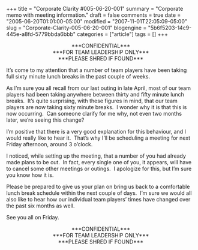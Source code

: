 +++
title = "Corporate Clarity #005-06-20-001"
summary = "Corporate memo with meeting information."
draft = false
comments = true
date = "2005-06-20T01:01:00-05:00"
modified = "2007-11-01T22:05:09-05:00"
slug = "Corporate-Clarity-005-06-20-001"
blogengine = "5b6f5203-14c9-445e-a8fd-5779bbda6bbb"
categories = ["article"]
tags = []
+++

<p align="center">
***CONFIDENTIAL***<br />
***FOR TEAM LEADERSHIP ONLY***<br />
***PLEASE SHRED IF FOUND***
</p>
<p>
It&rsquo;s come to my attention that a number of team players have been taking full sixty minute lunch breaks in the past couple of weeks.
</p>
<p>
As I&rsquo;m sure you all recall from our last outing in late April, most of our team players had been taking anywhere between thirty and fifty minute lunch breaks.&nbsp; It&rsquo;s quite surprising, with these figures in mind, that our team players are now taking sixty minute breaks.&nbsp; I wonder why it is that this is now occurring.&nbsp; Can someone clarify for me why, not even two months later, we&rsquo;re seeing this change?
</p>
<p>
I&rsquo;m positive that there is a very good explanation for this behaviour, and I would really like to hear it.&nbsp; That&rsquo;s why I&rsquo;ll be scheduling a meeting for next Friday afternoon, around 3 o&rsquo;clock.
</p>
<p>
I noticed, while setting up the meeting, that a number of you had already made plans to be out.&nbsp; In fact, every single one of you, it appears, will have to cancel some other meetings or outings.&nbsp; I apologize for this, but I&rsquo;m sure you know how it is.
</p>
<p>
Please be prepared to give us your plan on bring us back to a comfortable lunch break schedule within the next couple of days.&nbsp; I&rsquo;m sure we would all also like to hear how our individual team players&rsquo; times have changed over the past six months as well.
</p>
<p>
See you all on Friday.
</p>
<p align="center">
***CONFIDENTIAL***<br />
***FOR TEAM LEADERSHIP ONLY***<br />
***PLEASE SHRED IF FOUND***
</p>


